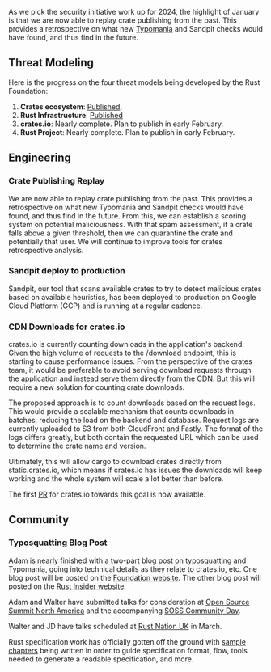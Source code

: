 As we pick the security initiative work up for 2024, the highlight of January is that we are now able to replay crate publishing from the past. This provides a retrospective on what new [Typomania](https://github.com/rustfoundation/typomania) and Sandpit checks would have found, and thus find in the future.

## Threat Modeling

Here is the progress on the four threat models being developed by the Rust Foundation:

1. **Crates ecosystem**: [Published](https://drive.google.com/file/d/1YxpJ0W5eqat2Y3ZfbdwKm_AoNhX3hIj_/).
2. **Rust Infrastructure**: [Published](https://docs.google.com/document/d/10Qlf8lk7VbpWhA0wHqJj4syYuUVr8rkGVM-k2qkb0QE/)
3. **crates.io**: Nearly complete. Plan to publish in early February.
4. **Rust Project**: Nearly complete. Plan to publish in early February.

## Engineering

### Crate Publishing Replay

We are now able to replay crate publishing from the past. This provides a retrospective on what new Typomania and Sandpit checks would have found, and thus find in the future. From this, we can establish a scoring system on potential maliciousness. With that spam assessment, if a crate falls above a given threshold, then we can quarantine the crate and potentially that user. We will continue to improve tools for crates retrospective analysis.

### Sandpit deploy to production

Sandpit, our tool that scans available crates to try to detect malicious crates based on available heuristics, has been deployed to production on Google Cloud Platform (GCP) and is running at a regular cadence.

### CDN Downloads for crates.io

crates.io is currently counting downloads in the application's backend. Given the high volume of requests to the /download endpoint, this is starting to cause performance issues. From the perspective of the crates team, it would be preferable to avoid serving download requests through the application and instead serve them directly from the CDN. But this will require a new solution for counting crate downloads.

The proposed approach is to count downloads based on the request logs. This would provide a scalable mechanism that counts downloads in batches, reducing the load on the backend and database. Request logs are currently uploaded to S3 from both CloudFront and Fastly. The format of the logs differs greatly, but both contain the requested URL which can be used to determine the crate name and version.

Ultimately, this will allow cargo to download crates directly from static.crates.io, which means if crates.io has issues the downloads will keep working and the whole system will scale a lot better than before.

The first [PR](https://github.com/rust-lang/crates.io/pull/8010) for crates.io towards this goal is now available.

## Community

### Typosquatting Blog Post

Adam is nearly finished with a two-part blog post on typosquatting and Typomania, going into technical details as they relate to crates.io, etc. One blog post will be posted on the [Foundation website](https://rustfoundation.org). The other blog post will posted on the [Rust Insider website](https://blog.rust-lang.org/inside-rust/).

Adam and Walter have submitted talks for consideration at [Open Source Summit North America](https://events.linuxfoundation.org/open-source-summit-north-america/program/cfp/#overview) and the accompanying [SOSS Community Day](https://openssf.org/blog/2024/01/11/submit-to-speak-at-soss-community-day-north-america-2024/).

Walter and JD have talks scheduled at [Rust Nation UK](https://www.rustnationuk.com/schedule) in March.

Rust specification work has officially gotten off the ground with [sample chapters](https://rust-lang.zulipchat.com/#narrow/stream/399173-t-spec/topic/Feedback.20on.20spec.20samples) being written in order to guide specification format, flow, tools needed to generate a readable specification, and more.